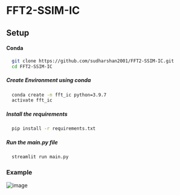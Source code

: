 # FFT2-SSIM-IC

## Setup

#### Conda 
```bash
  git clone https://github.com/sudharshan2001/FFT2-SSIM-IC.git
  cd FFT2-SSIM-IC
```

##### Create Environment using conda

```bash
  conda create -n fft_ic python=3.9.7
  activate fft_ic
```

##### Install the requirements
```bash
  pip install -r requirements.txt
```


##### Run the main.py file
```bash
  streamlit run main.py
```

### Example

![image](https://user-images.githubusercontent.com/72936645/185546212-68db7c1c-df00-4912-9d0f-1bfba319a1d9.png)
